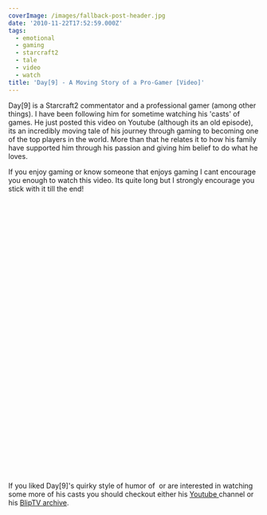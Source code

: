 ```yaml
---
coverImage: /images/fallback-post-header.jpg
date: '2010-11-22T17:52:59.000Z'
tags:
  - emotional
  - gaming
  - starcraft2
  - tale
  - video
  - watch
title: 'Day[9] - A Moving Story of a Pro-Gamer [Video]'
---
```


Day[9] is a Starcraft2 commentator and a professional gamer (among other things). I have been following him for sometime watching his 'casts' of games. He just posted this video on Youtube (although its an old episode), its an incredibly moving tale of his journey through gaming to becoming one of the top players in the world. More than that he relates it to how his family have supported him through his passion and giving him belief to do what he loves.

<!-- more -->

If you enjoy gaming or know someone that enjoys gaming I cant encourage you enough to watch this video. Its quite long but I strongly encourage you stick with it till the end!

<object classid="clsid:d27cdb6e-ae6d-11cf-96b8-444553540000" width="700" height="550" codebase="https://download.macromedia.com/pub/shockwave/cabs/flash/swflash.cab#version=6,0,40,0"><param name="allowFullScreen" value="true" /><param name="allowscriptaccess" value="always" /><param name="src" value="https://www.youtube.com/v/NJztfsXKcPQ?fs=1&amp;hl=en_GB&amp;rel=0" /><param name="allowfullscreen" value="true" /><embed type="application/x-shockwave-flash" width="700" height="550" src="https://www.youtube.com/v/NJztfsXKcPQ?fs=1&amp;hl=en_GB&amp;rel=0" allowscriptaccess="always" allowfullscreen="true"></embed></object>

If you liked Day[9]'s quirky style of humor of  or are interested in watching some more of his casts you should checkout either his [Youtube ](https://www.youtube.com/user/day9tv)channel or his [BlipTV archive](https://www.youtube.com/user/day9tv).
